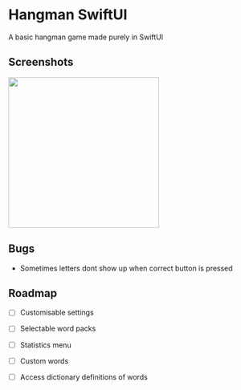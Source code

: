 
# Hangman SwiftUI
A basic hangman game made purely in SwiftUI

## Screenshots

<img src="https://i.imgur.com/wHwTfwX.png" width="300"  />

## Bugs
- Sometimes letters dont show up when correct button is pressed

## Roadmap

- [ ] Customisable settings

- [ ] Selectable word packs

- [ ] Statistics menu

- [ ] Custom words

- [ ] Access dictionary definitions of words
